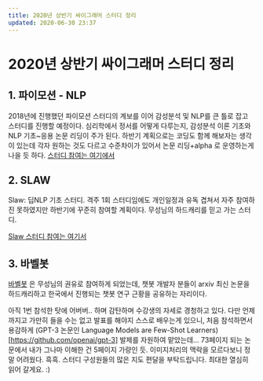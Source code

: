```yaml
---
title: 2020년 상반기 싸이그래머 스터디 정리
updated: 2020-06-30 23:37
---
```


# 2020년 상반기 싸이그래머 스터디 정리

## 1. 파이모션 - NLP

2018년에 진행했던 파이모션 스터디의 계보를 이어 감성분석 및 NLP를 큰 틀로 잡고 스터디를 진행할 예정이다. 심리학에서 정서를 어떻게 다루는지, 감성분석 이론 기초와 NLP 기초~응용 논문 리딩이 주가 된다. 하반기 계획으로는 코딩도 함께 해보자는 생각이 있는데 각자 원하는 것도 다르고 수준차이가 있어서 논문 리딩+alpha 로 운영하는게 나을 듯 하다.
[스터디 참여는 여기에서](https://www.facebook.com/events/588996365155055/)


## 2. SLAW

Slaw: 딥NLP 기초 스터디. 격주 1회 스터디임에도 개인일정과 유독 겹쳐서 자주 참여하진 못하였지만 하반기에 꾸준히 참여할 계획이다. 무성님의 하드캐리를 믿고 가는 스터디.

[Slaw 스터디 참여는 여기서](https://web.facebook.com/events/842401176237610/)

## 3. 바벨봇
[바벨봇](https://www.facebook.com/groups/babelPish/) 은 무성님의 권유로 참여하게 되었는데, 챗봇 개발자 분들이 arxiv 최신 논문을 하드캐리하고 한국에서 진행되는 챗봇 연구 근황을 공유하는 자리이다.

아직 1번 참석한 탓에 어버버.. 하며 감탄하며 수강생의 자세로 경청하고 있다. 다만 언제까지고 가만히 들을 수는 없고 발표를 해야지 스스로 배우는게 있으니, 처음 참석하면서 용감하게 (GPT-3 논문인 Language Models are Few-Shot Learners)[https://github.com/openai/gpt-3] 발제를 자원하여 맡았는데... 73페이지 되는 논문에서 내가 그나마 이해한 건 5페이지 가량인 듯. 이미지처리의 맥락을 모르다보니 정말 어려웠다. 흑흑.
스터디 구성원들의 많은 지도 편달을 부탁드립니다. 최대한 열심히 읽어 갈게요. :)




